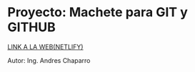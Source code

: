 # Proyecto: Machete para GIT y GITHUB

[LINK A LA WEB(NETLIFY)](https://proyecto-machete-git-y-github.netlify.app/)

Autor: Ing. Andres Chaparro